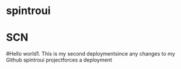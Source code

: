 # spintroui
# SCN
#Hello world1. 
This is my second deploymentsince any changes to my Github spintroui projectforces a deployment
